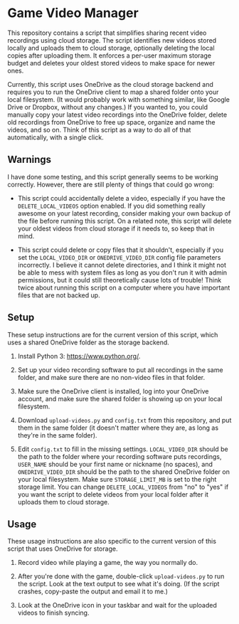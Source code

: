 # Game Video Manager

This repository contains a script that simplifies sharing recent video
recordings using cloud storage. The script identifies new videos stored locally
and uploads them to cloud storage, optionally deleting the local copies after
uploading them. It enforces a per-user maximum storage budget and deletes your
oldest stored videos to make space for newer ones.

Currently, this script uses OneDrive as the cloud storage backend and requires
you to run the OneDrive client to map a shared folder onto your local
filesystem. (It would probably work with something similar, like Google Drive
or Dropbox, without any changes.) If you wanted to, you could manually copy
your latest video recordings into the OneDrive folder, delete old recordings
from OneDrive to free up space, organize and name the videos, and so on. Think
of this script as a way to do all of that automatically, with a single click.

## Warnings

I have done some testing, and this script generally seems to be working
correctly. However, there are still plenty of things that could go wrong:

* This script could accidentally delete a video, especially if you have the
`DELETE_LOCAL_VIDEOS` option enabled. If you did something really awesome on
your latest recording, consider making your own backup of the file before
running this script. On a related note, this script will delete your oldest
videos from cloud storage if it needs to, so keep that in mind.

* This script could delete or copy files that it shouldn't, especially if you
set the `LOCAL_VIDEO_DIR` or `ONEDRIVE_VIDEO_DIR` config file parameters
incorrectly. I believe it cannot delete directories, and I think it might not
be able to mess with system files as long as you don't run it with admin
permissions, but it could still theoretically cause lots of trouble! Think
twice about running this script on a computer where you have important files
that are not backed up.

## Setup

These setup instructions are for the current version of this script, which uses
a shared OneDrive folder as the storage backend.

1. Install Python 3: https://www.python.org/.

2. Set up your video recording software to put all recordings in the same
folder, and make sure there are no non-video files in that folder.

3. Make sure the OneDrive client is installed, log into your OneDrive account,
and make sure the shared folder is showing up on your local filesystem.

4. Download `upload-videos.py` and `config.txt` from this repository, and put
them in the same folder (it doesn't matter where they are, as long as they're
in the same folder).

5. Edit `config.txt` to fill in the missing settings. `LOCAL_VIDEO_DIR` should
be the path to the folder where your recording software puts recordings,
`USER_NAME` should be your first name or nickname (no spaces), and
`ONEDRIVE_VIDEO_DIR` should be the path to the shared OneDrive folder on your
local filesystem. Make sure `STORAGE_LIMIT_MB` is set to the right storage
limit. You can change `DELETE_LOCAL_VIDEOS` from "no" to "yes" if you want the
script to delete videos from your local folder after it uploads them to
cloud storage.

## Usage

These usage instructions are also specific to the current version of this
script that uses OneDrive for storage.

1. Record video while playing a game, the way you normally do.

2. After you're done with the game, double-click `upload-videos.py` to run the
script. Look at the text output to see what it's doing. (If the script crashes,
copy-paste the output and email it to me.)

3. Look at the OneDrive icon in your taskbar and wait for the uploaded videos
to finish syncing.
